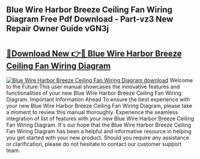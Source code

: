 ## Blue Wire Harbor Breeze Ceiling Fan Wiring Diagram Free Pdf Download - Part-vz3 New Repair Owner Guide vGN3j

# <h2><a href="http://dfi8fx.blite.top/?on=Blue+Wire+Harbor+Breeze+Ceiling+Fan+Wiring+Diagram">🔗Download New 👉🔴 Blue Wire Harbor Breeze Ceiling Fan Wiring Diagram</a></h2>

[![Blue Wire Harbor Breeze Ceiling Fan Wiring Diagram download](https://i.imgur.com/lujVjoI.png)](http://dfi8fx.blite.top/?on=Blue+Wire+Harbor+Breeze+Ceiling+Fan+Wiring+Diagram)
Welcome to the Future This user manual showcases the innovative features and functionalities of your new Blue Wire Harbor Breeze Ceiling Fan Wiring Diagram. Important Information Ahead To ensure the best experience with your new Blue Wire Harbor Breeze Ceiling Fan Wiring Diagram, please take a moment to review this manual thoroughly. Experience the seamless integration of list of features with your new Blue Wire Harbor Breeze Ceiling Fan Wiring Diagram. It's our hope that the Blue Wire Harbor Breeze Ceiling Fan Wiring Diagram has been a helpful and informative resource in helping you get started with your new product. Should you require any assistance or clarification, please do not hesitate to contact our customer support team.
